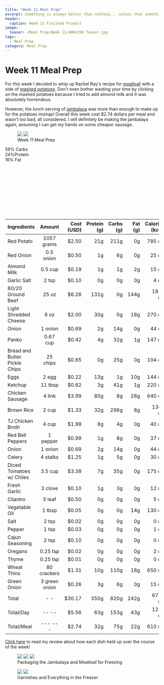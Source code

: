 ```yaml
---
title: "Week 11 Meal Prep"
excerpt: Something is always better than nothing... unless that something is almond milk
header:
  caption: Week 11 Finished Product
image:
  teaser: /Meal Prep/Week 11/400x250 Teaser.jpg
tags: 
  - Meal Prep
category: Meal Prep
---
```


# Week 11 Meal Prep

For this week I decided to whip up Rachel Ray's recipe for [meatloaf](http://underwriteyourlife.com/recipe/Cheesy-Meatloaf/) with a side of [mashed potatoes](http://underwriteyourlife.com/recipe%20failure/Red-Onion-Mashed-Potatoes/). Don't even bother wasting your time by clicking on the mashed potatoes because I tried to add almond milk and it was absolutely horrendous. 

However, the lunch serving of [jambalaya](http://underwriteyourlife.com/recipe/Jambalaya/) was more than enough to make up for the potatoes mishap! Overall this week cost $2.74 dollars per meal and wasn't too bad, all considered. I will definitely be making the jambalaya again, assuming I can get my hands on some cheaper sausage. 

<figure class="half">
	<img src="{{ site.url }}/images/Meal Prep/Week 11/Week 11.jpg">
	<img src="{{ site.url }}/images/Meal Prep/Week 11/ ">
	<figcaption> Week 11 Meal Prep </figcaption>
</figure>

<div class="c100 p59 big">
  <span>59% Carbs </span>
  <div class="slice">
    <div class="bar"></div>
    <div class="fill"></div>
  </div>
</div>

<div class="c100 p24 big">
  <span>24%Protein </span>
  <div class="slice">
    <div class="bar"></div>
    <div class="fill"></div>
  </div>
</div>

<div class="c100 p16 big">
  <span>16% Fat </span>
  <div class="slice">
    <div class="bar"></div>
    <div class="fill"></div>
  </div>
</div>

<br>
<br />
<br>
<br />
<br>
<br />
<br>
<br />
<br>
<br />


|	**Ingredients**	|	**Amount**		|	 **Cost (USD)** 	|	**Protein (g)**	|	**Carbs (g)**	|	**Fat (g)**	|	**Calories (kcal)**
|	:----------	|	:----------:		|	 ---------: 	|	 ---------: 	|	 ---------: 	|	 ---------: 	|	 ---------: 
|	Red Potato	|	1057	grams	|	 $2.50 	|	21g	|	211g	|	0g	|	785 cal
|	Red Onion	|	0.5	onion	|	 $0.50 	|	1g	|	6g	|	0g	|	25 cal
|	Almond Milk	|	0.5	cup	|	 $0.19 	|	1g	|	1g	|	2g	|	15 cal
|	Garlic Salt	|	2	tsp	|	 $0.10 	|	0g	|	0g	|	0g	|	4 cal
|	80/20 Ground Beef	|	25	oz	|	 $6.28 	|	131g	|	0g	|	144g	|	1813 cal
|	Light Shredded Cheese	|	6	oz	|	 $2.00 	|	30g	|	0g	|	18g	|	270 cal
|	Onion	|	1	onion	|	 $0.69 	|	2g	|	14g	|	0g	|	44 cal
|	Panko	|	0.67	cup	|	 $0.42 	|	4g	|	32g	|	1g	|	147 cal
|	Bread and Butter Pickle Chips	|	25	chips	|	 $0.65 	|	0g	|	25g	|	0g	|	104 cal
|	Eggs 	|	2	egg	|	 $0.22 	|	13g	|	1g	|	10g	|	144 cal
|	Ketchup	|	11	tbsp	|	 $0.62 	|	3g	|	41g	|	1g	|	220 cal
|	Chicken Sausage	|	4	link	|	 $3.99 	|	80g	|	8g	|	28g	|	640 cal
|	Brown Rice	|	2	cup	|	 $1.33 	|	32g	|	296g	|	8g	|	1360 cal
|	TJ Chicken Broth	|	4	cup	|	 $1.99 	|	8g	|	4g	|	0g	|	40 cal
|	Red Bell Peppers	|	1	pepper	|	 $0.99 	|	1g	|	8g	|	0g	|	37 cal
|	Onion	|	1	onion	|	 $0.69 	|	2g	|	14g	|	0g	|	44 cal
|	Celery	|	4	stalks	|	 $1.25 	|	1g	|	5g	|	0g	|	30 cal
|	Diced Tomatoes w/ Chiles	|	3.5	cup	|	 $3.38 	|	7g	|	35g	|	0g	|	175 cal
|	Fresh Garlic	|	3	clove	|	 $0.10 	|	1g	|	3g	|	0g	|	12 cal
|	Cilantro	|	5	leaf	|	 $0.50 	|	0g	|	0g	|	0g	|	5 cal
|	Vegetable Oil	|	1	tbsp	|	 $0.05 	|	0g	|	0g	|	14g	|	130 cal
|	Salt	|	2	tsp	|	 $0.02 	|	0g	|	0g	|	0g	|	0 cal
|	Pepper	|	1	tsp	|	 $0.03 	|	0g	|	0g	|	0g	|	1 cal
|	Cajun Seasoning	|	2	tsp	|	 $0.10 	|	0g	|	0g	|	0g	|	0 cal
|	Oregano	|	0.25	tsp	|	 $0.02 	|	0g	|	0g	|	0g	|	2 cal
|	Thyme	|	0.25	tsp	|	 $0.01 	|	0g	|	0g	|	0g	|	0 cal
|	Wheat Thins	|	80	crackers	|	 $1.31 	|	10g	|	110g	|	18g	|	650 cal
|	Green Onion	|	3	green onion	|	 $0.26 	|	3g	|	6g	|	0g	|	15 cal
|	Total	|	-	-	|	 $30.17 	|	350g	|	820g	|	242g	|	6711 cal
|	Total/Day	|	--	--	|	 $5.56 	|	63g	|	153g	|	43g	|	1223 cal
|	Total/Meal	|	---	---	|	 $2.74 	|	32g	|	75g	|	22g	|	610 cal


[Click here](http://underwriteyourlife.com/meal%20prep/Week-11-evaluation/) to read my review about how each dish held up over the course of the week!

<figure class="thirds">
	<img src="{{ site.url }}/images/Meal Prep/Week 11/1 Jam Bag.jpg">
	<img src="{{ site.url }}/images/Meal Prep/Week 11/1.5 Jam Bag 2.jpg">
  <img src="{{ site.url }}/images/Meal Prep/Week 11/1.7 Meat Bag.jpg">
	<figcaption> Packaging the Jambalaya and Meatloaf for Freezing </figcaption>
</figure>

<figure class="half">
	<img src="{{ site.url }}/images/Meal Prep/Week 11/2 Chopped.jpg">
	<img src="{{ site.url }}/images/Meal Prep/Week 11/2.5 Frozen.jpg">
	<figcaption> Garnishes and Everything in the Freezer </figcaption>
</figure>

